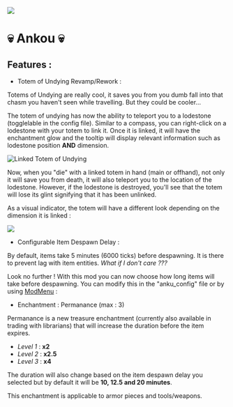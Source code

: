 ![](https://i.imgur.com/P7eflkn.png)

# 💀 Ankou 💀

## Features :

- Totem of Undying Revamp/Rework :

Totems of Undying are really cool, it saves you from you dumb fall into that chasm you haven't seen while travelling. But they could be cooler...

The totem of undying has now the ability to teleport you to a lodestone (togglelable in the config file). Similar to a compass, you can right-click on a lodestone with your totem to link it.
Once it is linked, it will have the enchantment glow and the tooltip will display relevant information such as lodestone position **AND** dimension.

![Linked Totem of Undying](https://i.imgur.com/j60eG1p.png)

Now, when you "die" with a linked totem in hand (main or offhand), not only it will save you from death, it will also teleport you to the location of the lodestone. However, if the lodestone is destroyed, you'll see that the totem will lose its glint signifying that it has been unlinked.

As a visual indicator, the totem will have a different look depending on the dimension it is linked :

![](https://i.imgur.com/vC8L9tz.png)

- Configurable Item Despawn Delay :

By default, items take 5 minutes (6000 ticks) before despawning. It is there to prevent lag with item entities. *What if I don't care ???*

Look no further ! With this mod you can now choose how long items will take before despawning. You can modify this in the "anku_config" file or by using [ModMenu](https://modrinth.com/mod/modmenu) :

- Enchantment : Permanance (max : 3)

Permanance is a new treasure enchantment (currently also available in trading with librarians) that will increase the duration before the item expires.

- *Level 1* : **x2**
- *Level 2* : **x2.5**
- *Level 3* : **x4**

The duration will also change based on the item despawn delay you selected but by default it will be **10, 12.5 and 20 minutes**.

This enchantment is applicable to armor pieces and tools/weapons.